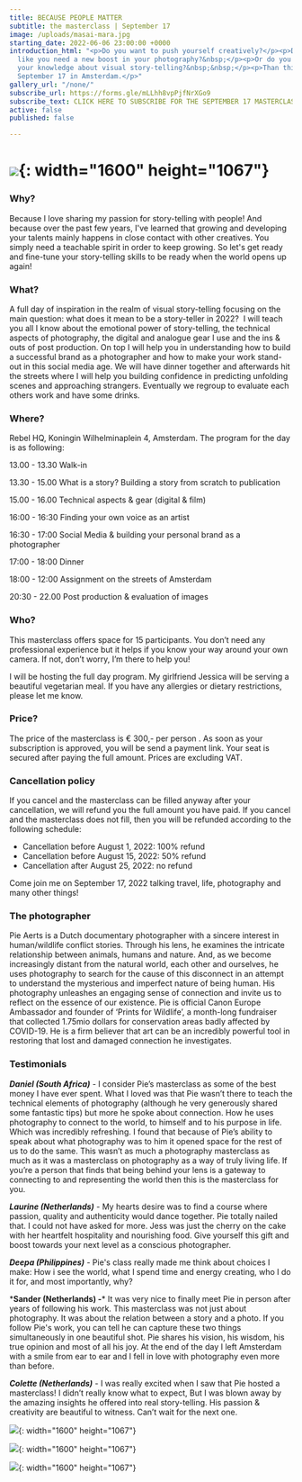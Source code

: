 ```yaml
---
title: BECAUSE PEOPLE MATTER
subtitle: the masterclass | September 17
image: /uploads/masai-mara.jpg
starting_date: 2022-06-06 23:00:00 +0000
introduction_html: "<p>Do you want to push yourself creatively?</p><p>Do you feel
  like you need a new boost in your photography?&nbsp;</p><p>Or do you want to broaden
  your knowledge about visual story-telling?&nbsp;&nbsp;</p><p>Than this is your chance!</p><p>Saturday
  September 17 in Amsterdam.</p>"
gallery_url: "/none/"
subscribe_url: https://forms.gle/mLLhh8vpPjfNrXGo9
subscribe_text: CLICK HERE TO SUBSCRIBE FOR THE SEPTEMBER 17 MASTERCLASS
active: false
published: false

---
```

# ![](/uploads/2g2a9064.jpg){: width="1600" height="1067"}

### Why?

Because I love sharing my passion for story-telling with people! And because over the past few years, I've learned that growing and developing your talents mainly happens in close contact with other creatives. You simply need a teachable spirit in order to keep growing. So let's get ready and fine-tune your story-telling skills to be ready when the world opens up again!

### What?

A full day of inspiration in the realm of visual story-telling focusing on the main question: what does it mean to be a story-teller in 2022?  I will teach you all I know about the emotional power of story-telling, the technical aspects of photography, the digital and analogue gear I use and the ins & outs of post production. On top I will help you in understanding how to build a successful brand as a photographer and how to make your work stand-out in this social media age. We will have dinner together and afterwards hit the streets where I will help you building confidence in predicting unfolding scenes and approaching strangers. Eventually we regroup to evaluate each others work and have some drinks.

### Where?

Rebel HQ, Koningin Wilhelminaplein 4, Amsterdam. The program for the day is as following:

13\.00 - 13.30 Walk-in

13\.30 - 15.00 What is a story? Building a story from scratch to publication

15\.00 - 16.00 Technical aspects & gear (digital & film)

16:00 - 16:30 Finding your own voice as an artist

16:30 - 17:00 Social Media & building your personal brand as a photographer

17:00 - 18:00 Dinner

18:00 - 12:00 Assignment on the streets of Amsterdam

20:30 - 22.00 Post production & evaluation of images

### Who?

This masterclass offers space for 15 participants. You don’t need any professional experience but it helps if you know your way around your own camera. If not, don’t worry, I’m there to help you!

I will be hosting the full day program. My girlfriend Jessica will be serving a beautiful vegetarian meal. If you have any allergies or dietary restrictions, please let me know.

### Price?

The price of the masterclass is € 300,- per person . As soon as your subscription is approved, you will be send a payment link. Your seat is secured after paying the full amount. Prices are excluding VAT.

### Cancellation policy

If you cancel and the masterclass can be filled anyway after your cancellation, we will refund you the full amount you have paid. If you cancel and the masterclass does not fill, then you will be refunded according to the following schedule:

* Cancellation before August 1, 2022: 100% refund
* Cancellation before August 15, 2022: 50% refund
* Cancellation after August 25, 2022: no refund

Come join me on September 17, 2022 talking travel, life, photography and many other things!

### The photographer

Pie Aerts is a Dutch documentary photographer with a sincere interest in human/wildlife conflict stories. Through his lens, he examines the intricate relationship between animals, humans and nature. And, as we become increasingly distant from the natural world, each other and ourselves, he uses photography to search for the cause of this disconnect in an attempt to understand the mysterious and imperfect nature of being human. His photography unleashes an engaging sense of connection and invite us to reflect on the essence of our existence. Pie is official Canon Europe Ambassador and founder of ‘Prints for Wildlife’, a month-long fundraiser that collected 1.75mio dollars for conservation areas badly affected by COVID-19. He is a firm believer that art can be an incredibly powerful tool in restoring that lost and damaged connection he investigates.

### Testimonials

**_Daniel (South Africa)_** - I consider Pie’s masterclass as some of the best money I have ever spent. What I loved was that Pie wasn’t there to teach the technical elements of photography (although he very generously shared some fantastic tips) but more he spoke about connection. How he uses photography to connect to the world, to himself and to his purpose in life. Which was incredibly refreshing. I found that because of Pie’s ability to speak about what photography was to him it opened space for the rest of us to do the same. This wasn’t as much a photography masterclass as much as it was a masterclass on photography as a way of truly living life. If you’re a person that finds that being behind your lens is a gateway to connecting to and representing the world then this is the masterclass for you.

**_Laurine (Netherlands)_** - My hearts desire was to find a course where passion, quality and authenticity would dance together. Pie totally nailed that. I could not have asked for more. Jess was just the cherry on the cake with her heartfelt hospitality and nourishing food. Give yourself this gift and boost towards your next level as a conscious photographer.

**_Deepa (Philippines)_** - Pie's class really made me think about choices I make: How i see the world, what I spend time and energy creating, who I do it for, and most importantly, why?

\***Sander (Netherlands) -*** It was very nice to finally meet Pie in person after years of following his work. This masterclass was not just about photography. It was about the relation between a story and a photo. If you follow Pie's work, you can tell he can capture these two things simultaneously in one beautiful shot. Pie shares his vision, his wisdom, his true opinion and most of all his joy. At the end of the day I left Amsterdam with a smile from ear to ear and I fell in love with photography even more than before.

**_Colette (Netherlands)_** - I was really excited when I saw that Pie hosted a masterclass! I didn’t really know what to expect, But I was blown away by the amazing insights he offered into real story-telling. His passion & creativity are beautiful to witness. Can’t wait for the next one.

![](/uploads/2g2a5538.jpg){: width="1600" height="1067"}

![](/uploads/2g2a9720-1.jpg){: width="1600" height="1067"}

![](/uploads/2g2a0960a-2aaaa-1.jpg){: width="1600" height="1067"}